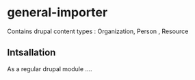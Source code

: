 # general-importer
Contains drupal content types : Organization, Person , Resource

Intsallation
--------------
As a regular drupal module ....
